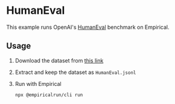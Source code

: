 # HumanEval

This example runs OpenAI's [HumanEval](https://github.com/openai/human-eval) benchmark on Empirical.

## Usage

1. Download the dataset from [this link](https://github.com/openai/human-eval/blob/master/data/HumanEval.jsonl.gz)

1. Extract and keep the dataset as `HumanEval.jsonl` 

1. Run with Empirical
    ```
    npx @empiricalrun/cli run
    ```
